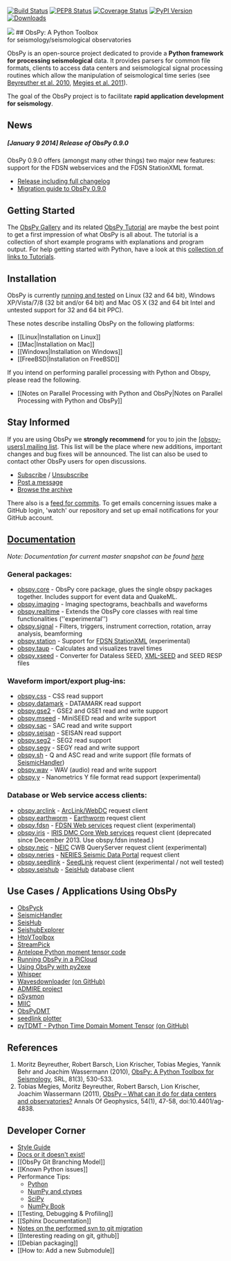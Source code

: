 [![Build Status](https://secure.travis-ci.org/obspy/obspy.png?branch=master)](https://travis-ci.org/obspy/obspy)
[![PEP8 Status](https://www.obspy.org/pep8.png)](http://pep8.obspy.org)
[![Coverage Status](https://coveralls.io/repos/obspy/obspy/badge.png?branch=master)](https://coveralls.io/r/obspy/obspy?branch=master)
[![PyPI Version](https://pypip.in/v/obspy/badge.png)](https://crate.io/packages/obspy/)
[![Downloads](https://pypip.in/d/obspy/badge.png)](https://crate.io/packages/obspy/)


<img class="right" src="https://raw.github.com/obspy/obspy/master/misc/docs/source/_static/obspy-logo.png" />
## ObsPy: A Python Toolbox<br /> for seismology/seismological observatories

ObsPy is an open-source project dedicated to provide a **Python framework for processing seismological** data. It provides parsers for common file formats, clients to access data centers and seismological signal processing routines which allow the manipulation of seismological time series (see [Beyreuther et al. 2010](http://www.seismosoc.org/publications/SRL/SRL_81/srl_81-3_es/), [Megies et al. 2011](http://www.annalsofgeophysics.eu/index.php/annals/article/view/4838)).

The goal of the ObsPy project is to facilitate **rapid application development for seismology**.

## News
##### [January 9 2014] Release of ObsPy 0.9.0
ObsPy 0.9.0 offers (amongst many other things) two major new features: support for the FDSN webservices and the FDSN StationXML format.
* [Release including full changelog](../releases/tag/0.9.0)
* [Migration guide to ObsPy 0.9.0](wiki/Migration-to-ObsPy-0.9.0)


## Getting Started

The [ObsPy Gallery](http://gallery.obspy.org) and its related [ObsPy Tutorial](http://tutorial.obspy.org) are maybe the best point to get a first impression of what ObsPy is all about. The tutorial is a collection of short example programs with explanations and program output. For help getting started with Python, have a look at this [collection of links to Tutorials](wiki/Python-Tutorials).

## Installation
ObsPy is currently [running and tested](http://tests.obspy.org) on Linux (32 and 64 bit), Windows XP/Vista/7/8 (32 bit and/or 64 bit) and Mac OS X (32 and 64 bit Intel and untested support for 32 and 64 bit PPC).

These notes describe installing ObsPy on the following platforms:

* [[Linux|Installation on Linux]]
* [[Mac|Installation on Mac]]
* [[Windows|Installation on Windows]]
* [[FreeBSD|Installation on FreeBSD]]

If you intend on performing parallel processing with Python and Obspy, please read the following.
* [[Notes on Parallel Processing with Python and ObsPy|Notes on Parallel Processing with Python and ObsPy]]

## Stay Informed

If you are using ObsPy we **strongly recommend** for you to join the [ [obspy-users] mailing list](http://lists.obspy.org/listinfo/obspy-users). This list will be the place where new additions, important changes and bug fixes will be announced. The list can also be used to contact other ObsPy users for open discussions.

  * [Subscribe](mailto:obspy-users-request@lists.swapbytes.de?subject=subscribe&body=Send%20this%20message%20from%20the%20address%20you%20want%20to%20subscribe.) / [Unsubscribe](mailto:obspy-users-request@lists.swapbytes.de?subject=unsubscribe&body=Send%20this%20message%20from%20the%20address%20you%20want%20to%20unsubscribe.)
  * [Post a message](mailto:users@obspy.org)
  * [Browse the archive](http://lists.obspy.org/pipermail/obspy-users/)

There also is a [feed for commits](https://github.com/obspy/obspy/commits/master.atom). To get emails concerning issues make a GitHub login, 'watch' our repository and set up email notifications for your GitHub account.

## [Documentation](http://docs.obspy.org)
_Note: Documentation for current master snapshot can be found [here](http://docs.obspy.org/master)_

### General packages:
* [obspy.core](http://docs.obspy.org/packages/obspy.core.html) - ObsPy core package, glues the single obspy packages together. Includes support for event data and QuakeML.
* [obspy.imaging](http://docs.obspy.org/packages/obspy.imaging.html) - Imaging spectograms, beachballs and waveforms
* [obspy.realtime](http://docs.obspy.org/packages/obspy.realtime.html) - Extends the ObsPy core classes with real time functionalities (''experimental'')
* [obspy.signal](http://docs.obspy.org/packages/obspy.signal.html) - Filters, triggers, instrument correction, rotation, array analysis, beamforming
* [obspy.station](http://docs.obspy.org/packages/obspy.station.html) - Support for [FDSN StationXML](http://www.fdsn.org/xml/station/) (experimental)
* [obspy.taup](http://docs.obspy.org/packages/obspy.taup.html) - Calculates and visualizes travel times
* [obspy.xseed](http://docs.obspy.org/packages/obspy.xseed.html) - Converter for Dataless SEED, [XML-SEED](http://adsabs.harvard.edu/abs/2004AGUFMSF31B..03T) and SEED RESP files

### Waveform import/export plug-ins:
* [obspy.css](http://docs.obspy.org/master/packages/obspy.css.html) - CSS read support
* [obspy.datamark](http://docs.obspy.org/packages/obspy.datamark.html) - DATAMARK read support
* [obspy.gse2](http://docs.obspy.org/packages/obspy.gse2.html) - GSE2 and GSE1 read and write support
* [obspy.mseed](http://docs.obspy.org/packages/obspy.mseed.html) - MiniSEED read and write support
* [obspy.sac](http://docs.obspy.org/packages/obspy.sac.html) - SAC read and write support
* [obspy.seisan](http://docs.obspy.org/packages/obspy.seisan.html) - SEISAN read support
* [obspy.seg2](http://docs.obspy.org/packages/obspy.seg2.html) - SEG2 read support
* [obspy.segy](http://docs.obspy.org/packages/obspy.segy.html) - SEGY read and write support
* [obspy.sh](http://docs.obspy.org/packages/obspy.sh.html) - Q and ASC read and write support (file formats of [SeismicHandler](http://www.seismic-handler.org))
* [obspy.wav](http://docs.obspy.org/packages/obspy.wav.html) - WAV (audio) read and write support
* [obspy.y](http://docs.obspy.org/packages/obspy.y.html) - Nanometrics Y file format read support (experimental)

### Database or Web service access clients:
* [obspy.arclink](http://docs.obspy.org/packages/obspy.arclink.html) - [ArcLink/WebDC](http://www.webdc.eu) request client
* [obspy.earthworm](http://docs.obspy.org/packages/obspy.earthworm.html) - [Earthworm](http://folkworm.ceri.memphis.edu/ew-doc/) request client
* [obspy.fdsn](http://docs.obspy.org/packages/obspy.fdsn.html) - [FDSN Web services](http://www.fdsn.org/webservices/) request client (experimental)
* [obspy.iris](http://docs.obspy.org/packages/obspy.iris.html) - [IRIS DMC Core Web services](http://www.iris.edu/ws) request client (deprecated since December 2013. Use obspy.fdsn instead.)
* [obspy.neic](http://docs.obspy.org/master/packages/obspy.neic.html) - [NEIC](http://earthquake.usgs.gov/regional/neic/) CWB QueryServer request client (experimental)
* [obspy.neries](http://docs.obspy.org/packages/obspy.neries.html) - [NERIES Seismic Data Portal](http://www.seismicportal.eu/jetspeed/portal/) request client
* [obspy.seedlink](http://docs.obspy.org/packages/obspy.seedlink.html) - [SeedLink](http://www.seiscomp3.org/wiki/doc/applications/seedlink) request client (experimental / not well tested)
* [obspy.seishub](http://docs.obspy.org/packages/obspy.seishub.html) - [SeisHub](https://github.com/barsch/seishub.core) database client

## Use Cases / Applications Using ObsPy

   * [ObsPyck](https://github.com/megies/obspyck/wiki)
   * [SeismicHandler](http://www.seismic-handler.org)
   * [SeisHub](https://github.com/barsch/seishub.core)
   * [SeishubExplorer](https://github.com/krischer/SeishubExplorer)
   * [HtoVToolbox](https://github.com/krischer/HtoV-Toolbox)
   * [StreamPick](https://github.com/miili/StreamPick)
   * [Antelope Python moment tensor code](http://eqinfo.ucsd.edu/~rnewman/howtos/antelope/moment_tensor/)
   * [Running ObsPy in a PiCloud](http://blog.picloud.com/2011/09/26/introducing-environments-run-anything-on-picloud/)
   * [Using ObsPy with py2exe](http://www.geophysique.be/en/2011/08/09/using-obspy-modules-with-py2exe/)
   * [Whisper](http://code-whisper.isterre.fr/html)
   * [Wavesdownloader](http://webservices.rm.ingv.it/wavesdownloader/) [(on GitHub)](https://github.com/fabriziobernardi/wavesdownloader)
   * [ADMIRE project](http://www.admire-project.eu/)
   * [pSysmon](http://www.stefanmertl.com/science/category/software/psysmon/)
   * [MIIC](http://theo1.geo.uni-leipzig.de/wordpress/)
   * [ObsPyDMT](https://github.com/kasra-hosseini/obspyDMT)
   * [seedlink plotter](https://github.com/bonaime/seedlink_plotter)
   * [pyTDMT - Python Time Domain Moment Tensor](http://webservices.rm.ingv.it/pyTDMT/) [(on GitHub)](https://github.com/fabriziobernardi/pydmt)

## References

  1. Moritz Beyreuther, Robert Barsch, Lion Krischer, Tobias Megies, Yannik Behr and Joachim Wassermann (2010), [ObsPy: A Python Toolbox for Seismology](http://www.seismosoc.org/publications/SRL/SRL_81/srl_81-3_es/), SRL, 81(3), 530-533.
  1. Tobias Megies, Moritz Beyreuther, Robert Barsch, Lion Krischer, Joachim Wassermann (2011), [ObsPy – What can it do for data centers and observatories?](http://www.annalsofgeophysics.eu/index.php/annals/article/view/4838) Annals Of Geophysics, 54(1), 47-58, doi:10.4401/ag-4838.

## Developer Corner

 * [Style Guide](http://docs.obspy.org/coding_style.html)
 * [Docs or it doesn't exist!](http://lukeplant.me.uk/blog/posts/docs-or-it-doesnt-exist/)
 * [[ObsPy Git Branching Model]]
 * [[Known Python issues]]
 * Performance Tips:
    * [Python](http://wiki.python.org/moin/PythonSpeed/PerformanceTips)
    * [NumPy and ctypes](http://www.scipy.org/Cookbook/Ctypes)
    * [SciPy](http://wiki.scipy.org/PerformancePython)
    * [NumPy Book](http://csc.ucdavis.edu/~chaos/courses/nlp/Software/NumPyBook.pdf)
 * [[Testing, Debugging & Profiling]]
 * [[Sphinx Documentation]]
 * [Notes on the performed svn to git migration](wiki/Svn-to-git-migration)
 * [[Interesting reading on git, github]]
 * [[Debian packaging]]
 * [[How to: Add a new Submodule]]